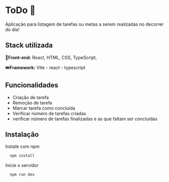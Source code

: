 
#  ToDo 🚩

Aplicação para listagem de tarefas ou metas a serem realizadas no decorrer do dia!



## Stack utilizada

🎈**Front-end:** React, HTML, CSS, TypeScript, 

🎟**Framework:** Vite - react - typescript



## Funcionalidades

- Criação de tarefa
- Remoção de tarefa
- Marcar tarefa como concluída
- Verificar número de tarefas criadas
- verificar número de tarefas finalizadas e as que faltam ser concluídas




## Instalação

Instale com npm

```bash
  npm install 
```

Inicie o servidor

```bash
  npm run dev
```

